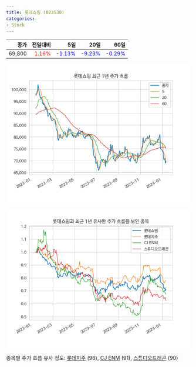 ```yaml
---
title: 롯데쇼핑 (023530)
categories:
- Stock
---
```


|종가|전일대비|5일|20일|60일|
|---:|-------:|--:|---:|---:|
|69,800|<span style="color: red">1.16%</span>|<span style="color: blue">-1.13%</span>|<span style="color: blue">-9.23%</span>|<span style="color: blue">-0.29%</span>|


<!-- more -->

![023530](/assets/images/stock/023530.png)

![023530](/assets/images/stock/023530_sim.png)

종목별 주가 흐름 유사 정도:
[롯데지주](/stock/004990/) (96),
[CJ ENM](/stock/035760/) (91),
[스튜디오드래곤](/stock/253450/) (90)